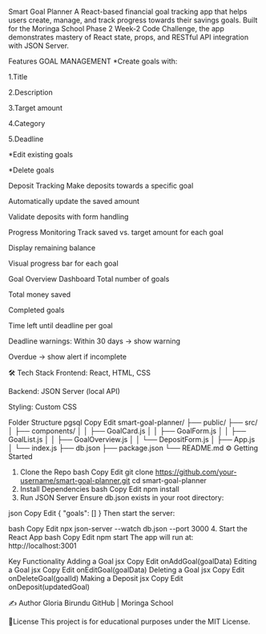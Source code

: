  Smart Goal Planner
A React-based financial goal tracking app that helps users create, manage, and track progress towards their savings goals. Built for the Moringa School Phase 2 Week-2 Code Challenge, the app demonstrates mastery of React state, props, and RESTful API integration with JSON Server.

 Features
 GOAL MANAGEMENT
 *Create goals with:

1.Title

2.Description

3.Target amount

4.Category

5.Deadline

*Edit existing goals

*Delete goals

 Deposit Tracking
Make deposits towards a specific goal

Automatically update the saved amount

Validate deposits with form handling

 Progress Monitoring
Track saved vs. target amount for each goal

Display remaining balance

Visual progress bar for each goal

 Goal Overview Dashboard
Total number of goals

Total money saved

Completed goals

Time left until deadline per goal

Deadline warnings:
 Within 30 days → show warning

 Overdue → show alert if incomplete

🛠 Tech Stack
Frontend: React, HTML, CSS

Backend: JSON Server (local API)

Styling: Custom CSS

 Folder Structure
pgsql
Copy
Edit
smart-goal-planner/
├── public/
├── src/
│   ├── components/
│   │   ├── GoalCard.js
│   │   ├── GoalForm.js
│   │   ├── GoalList.js
│   │   ├── GoalOverview.js
│   │   └── DepositForm.js
│   ├── App.js
│   └── index.js
├── db.json
├── package.json
└── README.md
⚙️ Getting Started
1. Clone the Repo
bash
Copy
Edit
git clone https://github.com/your-username/smart-goal-planner.git
cd smart-goal-planner
2. Install Dependencies
bash
Copy
Edit
npm install
3. Run JSON Server
Ensure db.json exists in your root directory:

json
Copy
Edit
{
  "goals": []
}
Then start the server:

bash
Copy
Edit
npx json-server --watch db.json --port 3000
4. Start the React App
bash
Copy
Edit
npm start
The app will run at: http://localhost:3001

 Key Functionality
Adding a Goal
jsx
Copy
Edit
onAddGoal(goalData)
Editing a Goal
jsx
Copy
Edit
onEditGoal(goalData)
Deleting a Goal
jsx
Copy
Edit
onDeleteGoal(goalId)
Making a Deposit
jsx
Copy
Edit
onDeposit(updatedGoal)

✍ Author
Gloria Birundu
GitHub | Moringa School

📃License
This project is for educational purposes under the MIT License.

